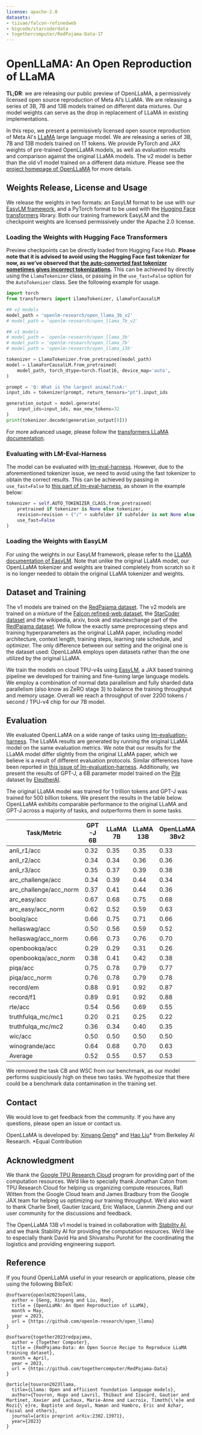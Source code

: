 ```yaml
---
license: apache-2.0
datasets:
- tiiuae/falcon-refinedweb
- bigcode/starcoderdata
- togethercomputer/RedPajama-Data-1T
---
```


# OpenLLaMA: An Open Reproduction of LLaMA

**TL;DR**: we are releasing our public preview of OpenLLaMA, a permissively licensed open source reproduction of Meta AI’s LLaMA. We are releasing a series of 3B, 7B and 13B models trained on different data mixtures. Our model weights can serve as the drop in replacement of LLaMA in existing implementations.

In this repo, we present a permissively licensed open source reproduction of Meta AI's [LLaMA](https://ai.facebook.com/blog/large-language-model-llama-meta-ai/) large language model. We are releasing a series of 3B, 7B and 13B models trained on 1T tokens. We provide PyTorch and JAX weights of pre-trained OpenLLaMA models, as well as evaluation results and comparison against the original LLaMA models. The v2 model is better than the old v1 model trained on a different data mixture. Please see the [project homepage of OpenLLaMA](https://github.com/openlm-research/open_llama) for more details.


## Weights Release, License and Usage

We release the weights in two formats: an EasyLM format to be use with our [EasyLM framework](https://github.com/young-geng/EasyLM), and a PyTorch format to be used with the [Hugging Face transformers](https://huggingface.co/docs/transformers/index) library. Both our training framework EasyLM and the checkpoint weights are licensed permissively under the Apache 2.0 license.

### Loading the Weights with Hugging Face Transformers
Preview checkpoints can be directly loaded from Hugging Face Hub. **Please note that it is advised to avoid using the Hugging Face fast tokenizer for now, as we’ve observed that** [**the auto-converted fast tokenizer sometimes gives incorrect tokenizations**](https://github.com/huggingface/transformers/issues/24233)**.** This can be achieved by directly using the `LlamaTokenizer` class, or passing in the `use_fast=False` option for the `AutoTokenizer` class. See the following example for usage.

```python
import torch
from transformers import LlamaTokenizer, LlamaForCausalLM

## v2 models
model_path = 'openlm-research/open_llama_3b_v2'
# model_path = 'openlm-research/open_llama_7b_v2'

## v1 models
# model_path = 'openlm-research/open_llama_3b'
# model_path = 'openlm-research/open_llama_7b'
# model_path = 'openlm-research/open_llama_13b'

tokenizer = LlamaTokenizer.from_pretrained(model_path)
model = LlamaForCausalLM.from_pretrained(
    model_path, torch_dtype=torch.float16, device_map='auto',
)

prompt = 'Q: What is the largest animal?\nA:'
input_ids = tokenizer(prompt, return_tensors="pt").input_ids

generation_output = model.generate(
    input_ids=input_ids, max_new_tokens=32
)
print(tokenizer.decode(generation_output[0]))
```

For more advanced usage, please follow the [transformers LLaMA documentation](https://huggingface.co/docs/transformers/main/model_doc/llama).

### Evaluating with LM-Eval-Harness
The model can be evaluated with [lm-eval-harness](https://github.com/EleutherAI/lm-evaluation-harness). However, due to the aforementioned tokenizer issue, we need to avoid using the fast tokenizer to obtain the correct results. This can be achieved by passing in `use_fast=False` to [this part of lm-eval-harness](https://github.com/EleutherAI/lm-evaluation-harness/blob/4b701e228768052cfae9043dca13e82052ca5eea/lm_eval/models/huggingface.py#LL313C9-L316C10), as shown in the example below:

```python
tokenizer = self.AUTO_TOKENIZER_CLASS.from_pretrained(
    pretrained if tokenizer is None else tokenizer,
    revision=revision + ("/" + subfolder if subfolder is not None else ""),
    use_fast=False
)
```

### Loading the Weights with EasyLM
For using the weights in our EasyLM framework, please refer to the [LLaMA documentation of EasyLM](https://github.com/young-geng/EasyLM/blob/main/docs/llama.md). Note that unlike the original LLaMA model, our OpenLLaMA tokenizer and weights are trained completely from scratch so it is no longer needed to obtain the original LLaMA tokenizer and weights.



## Dataset and Training

The v1 models are trained on the [RedPajama dataset](https://huggingface.co/datasets/togethercomputer/RedPajama-Data-1T). The v2 models are trained on a mixture of the [Falcon refined-web dataset](https://huggingface.co/datasets/tiiuae/falcon-refinedweb), the [StarCoder dataset](https://huggingface.co/datasets/bigcode/starcoderdata) and the wikipedia, arxiv, book and stackexchange part of the [RedPajama dataset](https://huggingface.co/datasets/togethercomputer/RedPajama-Data-1T).  We follow the exactly same preprocessing steps and training hyperparameters as the original LLaMA paper, including model architecture, context length, training steps, learning rate schedule, and optimizer.  The only difference between our setting and the original one is the dataset used: OpenLLaMA employs open datasets rather than the one utilized by the original LLaMA.

We train the models on cloud TPU-v4s using [EasyLM](https://github.com/young-geng/EasyLM), a JAX based training pipeline we developed for training and fine-tuning large language models. We employ a combination of normal data parallelism and fully sharded data parallelism [](https://engineering.fb.com/2021/07/15/open-source/fsdp/)(also know as ZeRO stage 3) to balance the training throughput and memory usage. Overall we reach a throughput of over 2200 tokens / second / TPU-v4 chip for our 7B model.


## Evaluation

We evaluated OpenLLaMA on a wide range of tasks using [lm-evaluation-harness](https://github.com/EleutherAI/lm-evaluation-harness).  The LLaMA results are generated by running the original LLaMA model on the same evaluation metrics. We note that our results for the LLaMA model differ slightly from the original LLaMA paper, which we believe is a result of different evaluation protocols. Similar differences have been reported in [this issue of lm-evaluation-harness](https://github.com/EleutherAI/lm-evaluation-harness/issues/443). Additionally, we present the results of GPT-J, a 6B parameter model trained on the [Pile](https://pile.eleuther.ai/) dataset by [EleutherAI](https://www.eleuther.ai/).

The original LLaMA model was trained for 1 trillion tokens and GPT-J was trained for 500 billion tokens.  We present the results in the table below. OpenLLaMA exhibits comparable performance to the original LLaMA and GPT-J across a majority of tasks, and outperforms them in some tasks.


| **Task/Metric**        | GPT-J 6B | LLaMA 7B | LLaMA 13B | OpenLLaMA 3Bv2 | OpenLLaMA 7Bv2 | OpenLLaMA 3B | OpenLLaMA 7B | OpenLLaMA 13B |
| ---------------------- | -------- | -------- | --------- | -------------- | -------------- | ------------ | ------------ | ------------- |
| anli_r1/acc            | 0.32     | 0.35     | 0.35      | 0.33           | 0.34           | 0.33         | 0.33         | 0.33          |
| anli_r2/acc            | 0.34     | 0.34     | 0.36      | 0.36           | 0.35           | 0.32         | 0.36         | 0.33          |
| anli_r3/acc            | 0.35     | 0.37     | 0.39      | 0.38           | 0.39           | 0.35         | 0.38         | 0.40          |
| arc_challenge/acc      | 0.34     | 0.39     | 0.44      | 0.34           | 0.39           | 0.34         | 0.37         | 0.41          |
| arc_challenge/acc_norm | 0.37     | 0.41     | 0.44      | 0.36           | 0.41           | 0.37         | 0.38         | 0.44          |
| arc_easy/acc           | 0.67     | 0.68     | 0.75      | 0.68           | 0.73           | 0.69         | 0.72         | 0.75          |
| arc_easy/acc_norm      | 0.62     | 0.52     | 0.59      | 0.63           | 0.70           | 0.65         | 0.68         | 0.70          |
| boolq/acc              | 0.66     | 0.75     | 0.71      | 0.66           | 0.72           | 0.68         | 0.71         | 0.75          |
| hellaswag/acc          | 0.50     | 0.56     | 0.59      | 0.52           | 0.56           | 0.49         | 0.53         | 0.56          |
| hellaswag/acc_norm     | 0.66     | 0.73     | 0.76      | 0.70           | 0.75           | 0.67         | 0.72         | 0.76          |
| openbookqa/acc         | 0.29     | 0.29     | 0.31      | 0.26           | 0.30           | 0.27         | 0.30         | 0.31          |
| openbookqa/acc_norm    | 0.38     | 0.41     | 0.42      | 0.38           | 0.41           | 0.40         | 0.40         | 0.43          |
| piqa/acc               | 0.75     | 0.78     | 0.79      | 0.77           | 0.79           | 0.75         | 0.76         | 0.77          |
| piqa/acc_norm          | 0.76     | 0.78     | 0.79      | 0.78           | 0.80           | 0.76         | 0.77         | 0.79          |
| record/em              | 0.88     | 0.91     | 0.92      | 0.87           | 0.89           | 0.88         | 0.89         | 0.91          |
| record/f1              | 0.89     | 0.91     | 0.92      | 0.88           | 0.89           | 0.89         | 0.90         | 0.91          |
| rte/acc                | 0.54     | 0.56     | 0.69      | 0.55           | 0.57           | 0.58         | 0.60         | 0.64          |
| truthfulqa_mc/mc1      | 0.20     | 0.21     | 0.25      | 0.22           | 0.23           | 0.22         | 0.23         | 0.25          |
| truthfulqa_mc/mc2      | 0.36     | 0.34     | 0.40      | 0.35           | 0.35           | 0.35         | 0.35         | 0.38          |
| wic/acc                | 0.50     | 0.50     | 0.50      | 0.50           | 0.50           | 0.48         | 0.51         | 0.47          |
| winogrande/acc         | 0.64     | 0.68     | 0.70      | 0.63           | 0.66           | 0.62         | 0.67         | 0.70          |
| Average                | 0.52     | 0.55     | 0.57      | 0.53           | 0.56           | 0.53         | 0.55         | 0.57          |


We removed the task CB and WSC from our benchmark, as our model performs suspiciously high on these two tasks. We hypothesize that there could be a benchmark data contamination in the training set.


## Contact

We would love to get feedback from the community. If you have any questions, please open an issue or contact us.

OpenLLaMA is developed by:
[Xinyang Geng](https://young-geng.xyz/)* and [Hao Liu](https://www.haoliu.site/)* from Berkeley AI Research.
*Equal Contribution



## Acknowledgment

We thank the [Google TPU Research Cloud](https://sites.research.google/trc/about/) program for providing part of the computation resources. We’d like to specially thank Jonathan Caton from TPU Research Cloud for helping us organizing compute resources, Rafi Witten from the Google Cloud team and James Bradbury from the Google JAX team for helping us optimizing our training throughput. We’d also want to thank Charlie Snell, Gautier Izacard, Eric Wallace, Lianmin Zheng and our user community for the discussions and feedback.

The OpenLLaMA 13B v1 model is trained in collaboration with [Stability AI](https://stability.ai/), and we thank Stability AI for providing the computation resources. We’d like to especially thank David Ha and Shivanshu Purohit for the coordinating the logistics and providing engineering support.


## Reference

If you found OpenLLaMA useful in your research or applications, please cite using the following BibTeX:
```
@software{openlm2023openllama,
  author = {Geng, Xinyang and Liu, Hao},
  title = {OpenLLaMA: An Open Reproduction of LLaMA},
  month = May,
  year = 2023,
  url = {https://github.com/openlm-research/open_llama}
}
```
```
@software{together2023redpajama,
  author = {Together Computer},
  title = {RedPajama-Data: An Open Source Recipe to Reproduce LLaMA training dataset},
  month = April,
  year = 2023,
  url = {https://github.com/togethercomputer/RedPajama-Data}
}
```
```
@article{touvron2023llama,
  title={Llama: Open and efficient foundation language models},
  author={Touvron, Hugo and Lavril, Thibaut and Izacard, Gautier and Martinet, Xavier and Lachaux, Marie-Anne and Lacroix, Timoth{\'e}e and Rozi{\`e}re, Baptiste and Goyal, Naman and Hambro, Eric and Azhar, Faisal and others},
  journal={arXiv preprint arXiv:2302.13971},
  year={2023}
}
```





